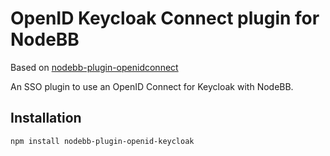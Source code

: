 # OpenID Keycloak Connect plugin for NodeBB

Based on [nodebb-plugin-openidconnect](https://github.com/sazulo/nodebb-plugin-openidconnect)

An SSO plugin to use an OpenID Connect for Keycloak with NodeBB.

## Installation

    npm install nodebb-plugin-openid-keycloak